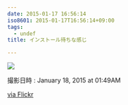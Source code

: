 ```yaml
---
date: 2015-01-17 16:56:14
iso8601: 2015-01-17T16:56:14+09:00
tags:
  - undef
title: インストール待ちな感じ

---
```


<p><a href="http://ift.tt/14ME8hR"><img src="http://ift.tt/14ME8hR" style="max-width: 600px"></a></p>

<p>撮影日時 : January 18, 2015 at 01:49AM</p>

<p><a href="http://ift.tt/1DMvNdl">via Flickr</a></p>
    	